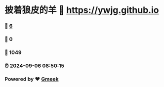 # 披着狼皮的羊 :link: https://ywjg.github.io 
### :page_facing_up: [6](https://ywjg.github.io/tag.html) 
### :speech_balloon: 0 
### :hibiscus: 1049 
### :alarm_clock: 2024-09-06 08:50:15 
### Powered by :heart: [Gmeek](https://github.com/Meekdai/Gmeek)
